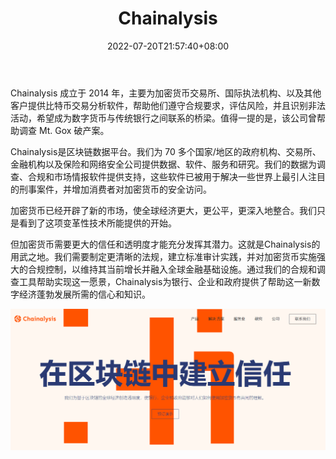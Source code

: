 ﻿---
weight: 
title: "Chainalysis"
description: "Chainalysis 成立于 2014 年，主要为加密货币交易所、国际执法机构、以及其他客户提供比特币交易分析软件，帮助他们遵守合规要求，评估风险，并且识别非法活动，希望成为数字货币..."
date: 2022-07-20T21:57:40+08:00
lastmod: 2022-07-20T16:45:40+08:00
draft: false
authors: ["MineW"]
featuredImage: "chainalysis.jpg"
link: "https://www.chainalysis.com/"
tags: ["数据分析","Chainalysis"]
categories: ["navigation"]
navigation: ["数据分析"]
lightgallery: true
toc: true
pinned: false
recommend: false
recommend1: false
---
Chainalysis 成立于 2014 年，主要为加密货币交易所、国际执法机构、以及其他客户提供比特币交易分析软件，帮助他们遵守合规要求，评估风险，并且识别非法活动，希望成为数字货币与传统银行之间联系的桥梁。值得一提的是，该公司曾帮助调查 Mt. Gox 破产案。

Chainalysis是区块链数据平台。我们为 70 多个国家/地区的政府机构、交易所、金融机构以及保险和网络安全公司提供数据、软件、服务和研究。我们的数据为调查、合规和市场情报软件提供支持，这些软件已被用于解决一些世界上最引人注目的刑事案件，并增加消费者对加密货币的安全访问。

加密货币已经开辟了新的市场，使全球经济更大，更公平，更深入地整合。我们只是看到了这项变革性技术所能提供的开始。

但加密货币需要更大的信任和透明度才能充分发挥其潜力。这就是Chainalysis的用武之地。我们需要制定更清晰的法规，建立标准审计实践，并对加密货币实施强大的合规控制，以维持其当前增长并融入全球金融基础设施。通过我们的合规和调查工具帮助实现这一愿景，Chainalysis为银行、企业和政府提供了帮助这一新数字经济蓬勃发展所需的信心和知识。

![image-20220720142924561](image-20220720142924561.png)